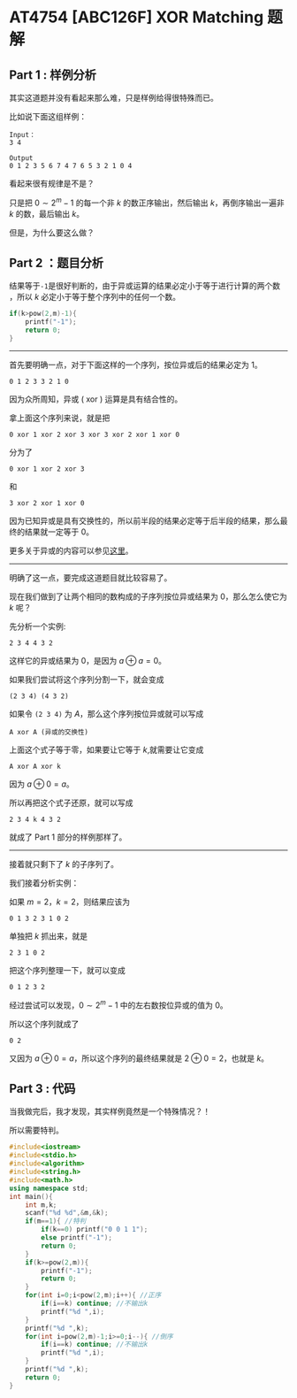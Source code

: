 # AT4754 [ABC126F] XOR Matching 题解

## Part 1 : 样例分析

其实这道题并没有看起来那么难，只是样例给得很特殊而已。

比如说下面这组样例：

```
Input：
3 4

Output
0 1 2 3 5 6 7 4 7 6 5 3 2 1 0 4
```

看起来很有规律是不是？

只是把 $0\sim2^m-1$ 的每一个非 $k$ 的数正序输出，然后输出 $k$，再倒序输出一遍非 $k$ 的数，最后输出 $k$。

但是，为什么要这么做？

## Part 2 ：题目分析

结果等于```-1```是很好判断的，由于异或运算的结果必定小于等于进行计算的两个数
，所以 $k$ 必定小于等于整个序列中的任何一个数。
```cpp
if(k>pow(2,m)-1){
    printf("-1");
    return 0;
}
```


------------


首先要明确一点，对于下面这样的一个序列，按位异或后的结果必定为 $1$。

```
0 1 2 3 3 2 1 0
```
因为众所周知，异或 ( xor ) 运算是具有结合性的。

拿上面这个序列来说，就是把

```
0 xor 1 xor 2 xor 3 xor 3 xor 2 xor 1 xor 0
```

分为了

```
0 xor 1 xor 2 xor 3
```
和
```
3 xor 2 xor 1 xor 0
```
因为已知异或是具有交换性的，所以前半段的结果必定等于后半段的结果，那么最终的结果就一定等于 $0$。

更多关于异或的内容可以参见[这里](https://www.ruanyifeng.com/blog/2021/01/_xor.html)。


------------

明确了这一点，要完成这道题目就比较容易了。

现在我们做到了让两个相同的数构成的子序列按位异或结果为 $0$，那么怎么使它为 $k$ 呢？

先分析一个实例:

```
2 3 4 4 3 2
```
这样它的异或结果为 $0$，是因为 $a\oplus a=0$。

如果我们尝试将这个序列分割一下，就会变成

```
(2 3 4) (4 3 2)
```
如果令 ```(2 3 4)``` 为 $A$，那么这个序列按位异或就可以写成

```
A xor A (异或的交换性)
```
上面这个式子等于零，如果要让它等于 $k$,就需要让它变成

```
A xor A xor k
```
因为 $a\oplus 0=a$。

所以再把这个式子还原，就可以写成

```
2 3 4 k 4 3 2
```
就成了 Part 1 部分的样例那样了。



------------
接着就只剩下了 $k$ 的子序列了。

我们接着分析实例：

如果 $m=2$，$k=2$，则结果应该为

```
0 1 3 2 3 1 0 2
```
单独把 $k$ 抓出来，就是

```
2 3 1 0 2
```
把这个序列整理一下，就可以变成

```
0 1 2 3 2
```
经过尝试可以发现，$0\sim2^m-1$ 中的左右数按位异或的值为 $0$。

所以这个序列就成了

```
0 2
```
又因为 $a\oplus 0=a$，所以这个序列的最终结果就是 $2\oplus 0=2$，也就是 $k$。

## Part 3 : 代码

当我做完后，我才发现，其实样例竟然是一个特殊情况？！

所以需要特判。

```cpp
#include<iostream>
#include<stdio.h>
#include<algorithm>
#include<string.h>
#include<math.h>
using namespace std;
int main(){
	int m,k;
	scanf("%d %d",&m,&k);
	if(m==1){ //特判 
		if(k==0) printf("0 0 1 1");
		else printf("-1");
		return 0;
	}
	if(k>=pow(2,m)){
		printf("-1");
		return 0;
	}
	for(int i=0;i<pow(2,m);i++){ //正序 
		if(i==k) continue; //不输出k 
		printf("%d ",i);
	}
	printf("%d ",k);
	for(int i=pow(2,m)-1;i>=0;i--){ //倒序 
		if(i==k) continue; //不输出k 
		printf("%d ",i);
	}
	printf("%d ",k);
	return 0;
}
```
